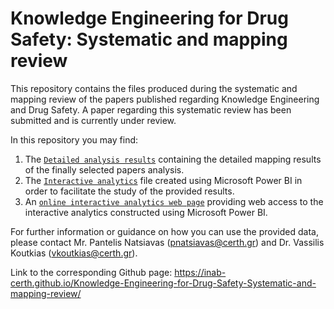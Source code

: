 # Knowledge Engineering for Drug Safety: Systematic and mapping review
This repository contains the files produced during the systematic and mapping review of the papers published regarding Knowledge Engineering and Drug Safety. A paper regarding this systematic review has been submitted and is currently under review.

In this repository you may find:
1. The [`Detailed analysis results`](Detailed_analysis_results.xlsx) containing the detailed mapping results of the finally selected papers analysis.
2. The [`Interactive analytics`](Interactive_analytics.pbix) file created using Microsoft Power BI in order to facilitate the study of the provided results.
3. An [`online interactive analytics web page`](url) providing web access to the interactive analytics constructed using Microsoft Power BI.

For further information or guidance on how you can use the provided data, please contact Mr. Pantelis Natsiavas (pnatsiavas@certh.gr) and Dr. Vassilis Koutkias (vkoutkias@certh.gr).

Link to the corresponding Github page: https://inab-certh.github.io/Knowledge-Engineering-for-Drug-Safety-Systematic-and-mapping-review/
